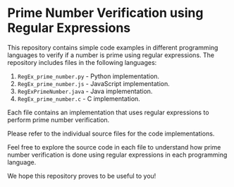 # Prime Number Verification using Regular Expressions

This repository contains simple code examples in different programming languages to verify if a number is prime using regular expressions. The repository includes files in the following languages:

1. `RegEx_prime_number.py` - Python implementation.
2. `RegEx_prime_number.js` - JavaScript implementation.
3. `RegExPrimeNumber.java` - Java implementation.
4. `RegEx_prime_number.c` - C implementation.

Each file contains an implementation that uses regular expressions to perform prime number verification.

Please refer to the individual source files for the code implementations.

Feel free to explore the source code in each file to understand how prime number verification is done using regular expressions in each programming language.

We hope this repository proves to be useful to you!
